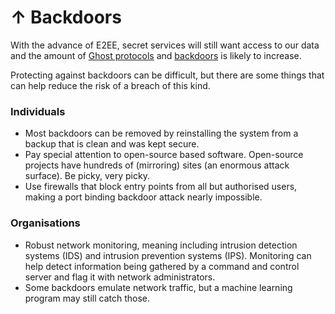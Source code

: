 # ↑ Backdoors

With the advance of E2EE, secret services will still want access to our data and the amount of [Ghost protocols](e2ee/attack-vectors/Ghost-protocols.md) and [backdoors](e2ee/attack-vectors/Backdoor.md) is likely to increase.

Protecting against backdoors can be difficult, but there are some things that can help reduce the risk of a breach of this kind.

### Individuals
* Most backdoors can be removed by reinstalling the system from a backup that is clean and was kept secure.
* Pay special attention to open-source based software. Open-source projects have hundreds of (mirroring) sites (an enormous attack surface). Be picky, very picky.
* Use firewalls that block entry points from all but authorised users, making a port binding backdoor attack nearly impossible.

### Organisations
* Robust network monitoring, meaning including intrusion detection systems (IDS) and intrusion prevention systems (IPS). Monitoring can help detect information being gathered by a command and control server and flag it with network administrators.
* Some backdoors emulate network traffic, but a machine learning program may still catch those.



